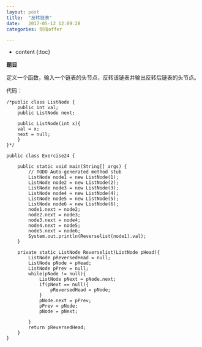```yaml
---
layout: post
title:  "反转链表"
date:   2017-05-12 12:09:28
categories: 剑指offer

---
```


* content
{:toc}

**题目**

定义一个函数，输入一个链表的头节点，反转该链表并输出反转后链表的头节点。

代码：

	/*public class ListNode {
		public int val;
		public ListNode next;

		public ListNode(int x){
		val = x;
		next = null;
		}
	}*/

	public class Exercise24 {

		public static void main(String[] args) {
			// TODO Auto-generated method stub
			ListNode node1 = new ListNode(1);  
			ListNode node2 = new ListNode(2);  
			ListNode node3 = new ListNode(3);
			ListNode node4 = new ListNode(4); 
			ListNode node5 = new ListNode(5); 
			ListNode node6 = new ListNode(6);
			node1.next = node2;  
			node2.next = node3; 
			node3.next = node4;
			node4.next = node5;
			node5.next = node6;
			System.out.println(Reverselist(node1).val);
		}
		
		private static ListNode Reverselist(ListNode pHead){
			ListNode pReversedHead = null;
			ListNode pNode = pHead;
			ListNode pPrev = null;
			while(pNode != null){
				ListNode pNext = pNode.next;
				if(pNext == null){
					pReversedHead = pNode;
				}
				pNode.next = pPrev;
				pPrev = pNode;
				pNode = pNext;
						
			}
			return pReversedHead;		
		}
	}
